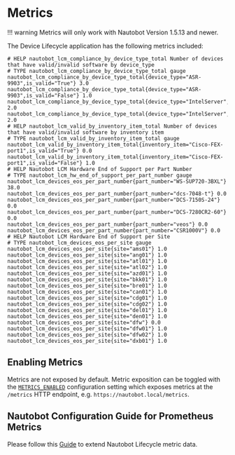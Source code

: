 # Metrics

!!! warning
    Metrics will only work with Nautobot Version 1.5.13 and newer.

The Device Lifecycle application has the following metrics included:

```
# HELP nautobot_lcm_compliance_by_device_type_total Number of devices that have valid/invalid software by device_type
# TYPE nautobot_lcm_compliance_by_device_type_total gauge
nautobot_lcm_compliance_by_device_type_total{device_type="ASR-9903",is_valid="True"} 3.0
nautobot_lcm_compliance_by_device_type_total{device_type="ASR-9903",is_valid="False"} 1.0
nautobot_lcm_compliance_by_device_type_total{device_type="IntelServer",is_valid="True"} 2.0
nautobot_lcm_compliance_by_device_type_total{device_type="IntelServer",is_valid="False"} 2.0
# HELP nautobot_lcm_valid_by_inventory_item_total Number of devices that have valid/invalid software by inventory item
# TYPE nautobot_lcm_valid_by_inventory_item_total gauge
nautobot_lcm_valid_by_inventory_item_total{inventory_item="Cisco-FEX-port1",is_valid="True"} 0.0
nautobot_lcm_valid_by_inventory_item_total{inventory_item="Cisco-FEX-port1",is_valid="False"} 1.0
# HELP Nautobot LCM Hardware End of Support per Part Number
# TYPE nautobot_lcm_hw_end_of_support_per_part_number gauge
nautobot_lcm_devices_eos_per_part_number{part_number="WS-SUP720-3BXL"} 38.0
nautobot_lcm_devices_eos_per_part_number{part_number="dcs-7048-t"} 0.0
nautobot_lcm_devices_eos_per_part_number{part_number="DCS-7150S-24"} 0.0
nautobot_lcm_devices_eos_per_part_number{part_number="DCS-7280CR2-60"} 0.0
nautobot_lcm_devices_eos_per_part_number{part_number="veos"} 0.0
nautobot_lcm_devices_eos_per_part_number{part_number="CSR1000V"} 0.0
# HELP Nautobot LCM Hardware End of Support per Site
# TYPE nautobot_lcm_devices_eos_per_site gauge
nautobot_lcm_devices_eos_per_site{site="ams01"} 1.0
nautobot_lcm_devices_eos_per_site{site="ang01"} 1.0
nautobot_lcm_devices_eos_per_site{site="atl01"} 1.0
nautobot_lcm_devices_eos_per_site{site="atl02"} 1.0
nautobot_lcm_devices_eos_per_site{site="azd01"} 1.0
nautobot_lcm_devices_eos_per_site{site="bkk01"} 1.0
nautobot_lcm_devices_eos_per_site{site="bre01"} 1.0
nautobot_lcm_devices_eos_per_site{site="can01"} 1.0
nautobot_lcm_devices_eos_per_site{site="cdg01"} 1.0
nautobot_lcm_devices_eos_per_site{site="cdg02"} 1.0
nautobot_lcm_devices_eos_per_site{site="del01"} 1.0
nautobot_lcm_devices_eos_per_site{site="den01"} 1.0
nautobot_lcm_devices_eos_per_site{site="dfw"} 0.0
nautobot_lcm_devices_eos_per_site{site="dfw01"} 1.0
nautobot_lcm_devices_eos_per_site{site="dfw02"} 1.0
nautobot_lcm_devices_eos_per_site{site="dxb01"} 1.0
```

## Enabling Metrics
Metrics are not exposed by default. Metric exposition can be toggled with the [`METRICS_ENABLED`](https://docs.nautobot.com/projects/core/en/stable/configuration/optional-settings/?h=metrics#metrics_enabled) configuration setting which exposes metrics at the `/metrics` HTTP endpoint, e.g. `https://nautobot.local/metrics`.

## Nautobot Configuration Guide for Prometheus Metrics
Please follow this [Guide](https://docs.nautobot.com/projects/core/en/stable/additional-features/prometheus-metrics/?h=metrics) to extend Nautobot Lifecycle metric data.
